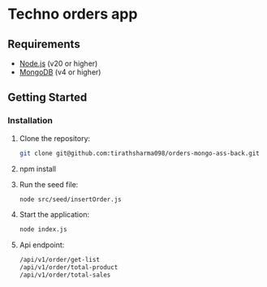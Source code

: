 # Techno orders app

## Requirements

- [Node.js](https://nodejs.org/) (v20 or higher)
- [MongoDB](https://www.mongodb.com/) (v4 or higher)

## Getting Started

### Installation

1. Clone the repository:

   ```bash
   git clone git@github.com:tirathsharma098/orders-mongo-ass-back.git

2. npm install

3. Run the seed file:
    
    ```bash
    node src/seed/insertOrder.js

3. Start the application:
    
    ```bash
    node index.js

4. Api endpoint:
    ```bash
    /api/v1/order/get-list
    /api/v1/order/total-product
    /api/v1/order/total-sales

